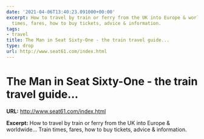 ```yaml
---
date: '2021-04-06T13:40:23.091000+00:00'
excerpt: How to travel by train or ferry from the UK into Europe & worldwide... Train
  times, fares, how to buy tickets, advice & information.
tags:
- travel
title: The Man in Seat Sixty-One - the train travel guide...
type: drop
url: http://www.seat61.com/index.html
---
```


# The Man in Seat Sixty-One - the train travel guide...

**URL:** http://www.seat61.com/index.html

**Excerpt:** How to travel by train or ferry from the UK into Europe & worldwide... Train times, fares, how to buy tickets, advice & information.

